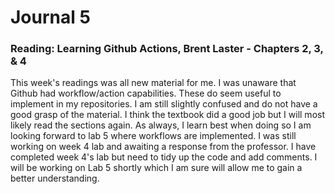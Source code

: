# Journal 5

### Reading: Learning Github Actions, Brent Laster - Chapters 2, 3, & 4

This week's readings was all new material for me.  I was unaware that Github had workflow/action capabilities.  These do seem useful to implement in my repositories.  I am still slightly confused and do not have a good grasp of the material.  I think the textbook did a good job but I will most likely read the sections again. As always, I learn best when doing so I am looking forward to lab 5 where workflows are implemented.  I was still working on week 4 lab and awaiting a response from the professor.  I have completed week 4's lab but need to tidy up the code and add comments.  I will be working on Lab 5 shortly which I am sure will allow me to gain a better understanding.